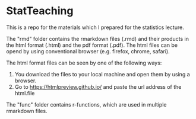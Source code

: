 # StatTeaching
This is a repo for the materials which I prepared for the statistics lecture.

The "rmd" folder contains the rmarkdown files (.rmd) and their products in the html format (.html) and the pdf format (.pdf). The html files can be opend by using conventional browser (e.g. firefox, chrome, safari).

The html format files can be seen by one of the following ways:
1) You download the files to your local machine and open them by using a browser.
2) Go to https://htmlpreview.github.io/ and paste the url address of the html.file

The "func" folder contains r-functions, which are used in multiple rmarkdown files.
